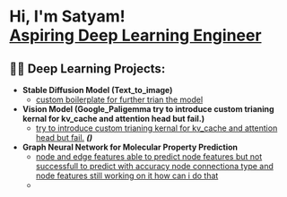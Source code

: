 <h1>Hi, I'm Satyam! <br/><a href="https://github.com/Satyamdixit6">Aspiring Deep Learning Engineer</a>
<h2>👨‍💻 Deep Learning Projects:</h2>

- <b>Stable Diffusion Model (Text_to_image)</b>
  - [custom boilerplate for further trian the model ](https://github.com/Satyamdixit6/stable)
- <b>Vision Model  (Google_Paligemma try to introduce custom trianing kernal for kv_cache and attention head but fail.)</b>
  - [try to introduce custom trianing kernal for kv_cache and attention head but fail.](https://github.com/Satyamdixit6) <b><i>()</b></i>
- <b>Graph Neural Network for Molecular Property Prediction</b>
  - [node and edge features able to predict node features but not successfull to predict with accuracy node connectiona type and node features still working on it how can i do that](https://github.com/Satyamdixit6)
  - 


<!--
**joshmadakor1/joshmadakor1** is a ✨ _special_ ✨ repository because its `README.md` (this file) appears on your GitHub profile.

Here are some ideas to get you started:

- 🔭 I’m currently working on ...
- 🌱 I’m currently learning ...
- 👯 I’m looking to collaborate on ...
- 🤔 I’m looking for help with ...
- 💬 Ask me about ...
- 📫 How to reach me: ...
- 😄 Pronouns: ...
- ⚡ Fun fact: ...
-->
